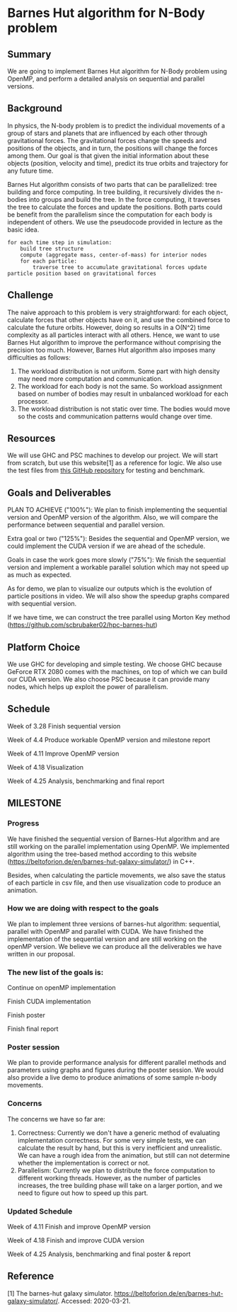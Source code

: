 # Barnes Hut algorithm for N-Body problem
## Summary
We are going to implement Barnes Hut algorithm for N-Body problem using OpenMP, and perform a detailed analysis on sequential and parallel versions.


## Background
In physics, the N-body problem is to predict the individual movements of a group of stars and planets that are influenced by each other through gravitational forces. The gravitational forces change the speeds and positions of the objects, and in turn, the positions will change the forces among them. Our goal is that given the initial information about these objects (position, velocity and time), predict its true orbits and trajectory for any future time. 

Barnes Hut algorithm consists of two parts that can be parallelized: tree building and force computing. In tree building, it recursively divides the n-bodies into groups and build the tree. In the force computing, it traverses the tree to calculate the forces and update the positions. Both parts could be benefit from the parallelism since the computation for each body is independent of others. We use the pseudocode provided in lecture as the basic idea.

```
for each time step in simulation:
    build tree structure
    compute (aggregate mass, center-of-mass) for interior nodes 
    for each particle:
        traverse tree to accumulate gravitational forces update particle position based on gravitational forces
```

## Challenge

The naive approach to this problem is very straightforward: for each object, calculate forces that other objects have on it, and use the combined force to calculate the future orbits. However, doing so results in a O(N^2) time complexity as all particles interact with all others. Hence, we want to use Barnes Hut algorithm to improve the performance without comprising the precision too much. However, Barnes Hut algorithm also imposes many difficulties as follows:
1. The workload distribution is not uniform. Some part with high density may need more computation and communication.
2. The workload for each body is not the same. So workload assignment based on number of bodies may result in unbalanced workload for each processor.
3. The workload distribution is not static over time. The bodies would move so the costs and communication patterns would change over time.

## Resources
We will use GHC and PSC machines to develop our project. We will start from scratch, but use this website[1] as a reference for logic. We also use the test files from [this GitHub repository](https://github.com/chindesaurus/BarnesHut-N-Body/tree/master/inputs) for testing and benchmark.

## Goals and Deliverables

PLAN TO ACHIEVE ("100\%"): We plan to finish implementing the sequential version and OpenMP version of the algorithm. Also, we will compare the performance between sequential and parallel version.

Extra goal or two ("125\%"): Besides the sequential and OpenMP version, we could implement the CUDA version if we are ahead of the schedule. 

Goals in case the work goes more slowly ("75\%"): We finish the sequential version and implement a workable parallel solution which may not speed up as much as expected. 

As for demo, we plan to visualize our outputs which is the evolution of particle positions in video. We will also show the speedup graphs compared with sequential version.

If we have time, we can construct the tree parallel using Morton Key method (https://github.com/scbrubaker02/hpc-barnes-hut)

## Platform Choice
We use GHC for developing and simple testing. We choose GHC because GeForce RTX 2080 comes with the machines, on top of which we can build our CUDA version. We also choose PSC because it can provide many nodes, which helps up exploit the power of parallelism.

## Schedule
Week of 3.28 Finish sequential version 

Week of 4.4 Produce workable OpenMP version and milestone report

Week of 4.11 Improve OpenMP version

Week of 4.18 Visualization

Week of 4.25 Analysis, benchmarking and final report

## MILESTONE

### Progress

We have finished the sequential version of Barnes-Hut algorithm and are still working on the parallel implementation using OpenMP. We implemented algorithm using the tree-based method according to this website (https://beltoforion.de/en/barnes-hut-galaxy-simulator/) in C++.

Besides, when calculating the particle movements, we also save the status of each particle in csv file, and then use visualization code to produce an animation.


### How we are doing with respect to the goals
We plan to implement three versions of barnes-hut algorithm: sequential, parallel with OpenMP and parallel with CUDA. We have finished the implementation of the sequential version and are still working on the openMP version. We believe we can produce all the deliverables we have written in our proposal.


### The new list of the goals is:
Continue on openMP implementation

Finish CUDA implementation

Finish poster

Finish final report


### Poster session
We plan to provide performance analysis for different parallel methods and parameters using graphs and figures during the poster session. We would also provide a live demo to produce animations of some sample n-body movements. 


### Concerns
The concerns we have so far are:
1. Correctness: Currently we don't have a generic method of evaluating implementation correctness. For some very simple tests, we can calculate the result by hand, but this is very inefficient and unrealistic. We can have a rough idea from the animation, but still can not determine whether the implementation is correct or not.
2. Parallelism: Currently we plan to distribute the force computation to different working threads. However, as the number of particles increases, the tree building phase will take on a larger portion, and we need to figure out how to speed up this part.

### Updated Schedule
Week of 4.11 Finish and improve OpenMP version

Week of 4.18 Finish and improve CUDA version

Week of 4.25 Analysis, benchmarking and final poster & report


## Reference
[1] The barnes-hut galaxy simulator. https://beltoforion.de/en/barnes-hut-galaxy-simulator/. Accessed: 2020-03-21.
